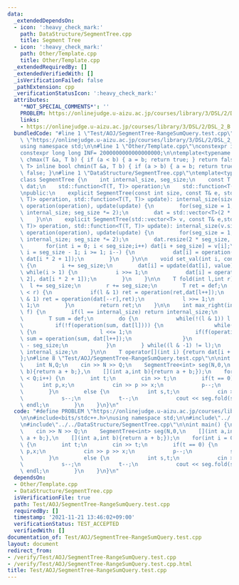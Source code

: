 ```yaml
---
data:
  _extendedDependsOn:
  - icon: ':heavy_check_mark:'
    path: DataStructure/SegmentTree.cpp
    title: Segment Tree
  - icon: ':heavy_check_mark:'
    path: Other/Template.cpp
    title: Other/Template.cpp
  _extendedRequiredBy: []
  _extendedVerifiedWith: []
  _isVerificationFailed: false
  _pathExtension: cpp
  _verificationStatusIcon: ':heavy_check_mark:'
  attributes:
    '*NOT_SPECIAL_COMMENTS*': ''
    PROBLEM: https://onlinejudge.u-aizu.ac.jp/courses/library/3/DSL/2/DSL_2_B
    links:
    - https://onlinejudge.u-aizu.ac.jp/courses/library/3/DSL/2/DSL_2_B
  bundledCode: "#line 1 \"Test/AOJ/SegmentTree-RangeSumQuery.test.cpp\"\n#define PROBLEM\
    \ \"https://onlinejudge.u-aizu.ac.jp/courses/library/3/DSL/2/DSL_2_B\"\n\n#include<bits/stdc++.h>\n\
    using namespace std;\n\n#line 1 \"Other/Template.cpp\"\nconstexpr int Inf = 2000000030;\n\
    constexpr long long INF= 2000000000000000000;\n\ntemplate<typename T> inline bool\
    \ chmax(T &a, T b) { if (a < b) { a = b; return true; } return false; }\ntemplate<typename\
    \ T> inline bool chmin(T &a, T b) { if (a > b) { a = b; return true; } return\
    \ false; }\n#line 1 \"DataStructure/SegmentTree.cpp\"\ntemplate<typename T>\n\
    class SegmentTree {\n    int internal_size, seg_size;\n    const T def;\n    std::vector<T>\
    \ dat;\n    std::function<T(T, T)> operation;\n    std::function<T(T, T)> update;\n\
    \npublic:\n    explicit SegmentTree(const int size, const T& e, std::function<T(T,\
    \ T)> operation, std::function<T(T, T)> update): internal_size(size), def(e),\
    \ operation(operation), update(update) {\n        for(seg_size = 1; seg_size <\
    \ internal_size; seg_size *= 2);\n        dat = std::vector<T>(2 * seg_size, def);\n\
    \    }\n\n    explicit SegmentTree(std::vector<T> v, const T& e,std::function<T(T,\
    \ T)> operation, std::function<T(T, T)> update): internal_size(v.size()), def(e),\
    \ operation(operation), update(update) {\n        for(seg_size = 1; seg_size <\
    \ internal_size; seg_size *= 2);\n        dat.resize(2 * seg_size, def);\n\n \
    \       for(int i = 0; i < seg_size;i++) dat[i + seg_size] = v[i];\n        for(int\
    \ i = seg_size - 1; i >= 1; i--) {\n            dat[i] = operation(dat[i * 2],\
    \ dat[i * 2 + 1]);\n        }\n    }\n\n    void set_val(int i, const T& value)\
    \ {\n        i += seg_size;\n        dat[i] = update(dat[i], value);\n       \
    \ while(i > 1) {\n            i >>= 1;\n            dat[i] = operation(dat[i *\
    \ 2], dat[i * 2 + 1]);\n        }\n    }\n\n    T fold(int l,int r) {\n      \
    \  l += seg_size;\n        r += seg_size;\n        T ret = def;\n        while(l\
    \ < r) {\n            if(l & 1) ret = operation(ret,dat[l++]);\n            if(r\
    \ & 1) ret = operation(dat[--r],ret);\n            l >>= 1;\n            r >>=\
    \ 1;\n        }\n        return ret;\n    }\n\n    int max_right(int l, std::function<bool(T)>\
    \ f) {\n        if(l == internal_size) return internal_size;\n        l += seg_size;\n\
    \        T sum = def;\n        do {\n            while(!(l & 1)) l >>= 1;\n  \
    \          if(!f(operation(sum, dat[l]))) {\n                while(l < seg_size)\
    \ {\n                    l <<= 1;\n                    if(f(operation(sum, dat[l])))\
    \ sum = operation(sum, dat[l++]);\n                }\n                return l\
    \ - seg_size;\n            }\n        } while((l & -1) != l);\n        return\
    \ internal_size;\n    }\n\n    T operator[](int i) {return dat[i + seg_size];}\n\
    };\n#line 8 \"Test/AOJ/SegmentTree-RangeSumQuery.test.cpp\"\n\nint main() {\n\
    \    int N,Q;\n    cin >> N >> Q;\n    SegmentTree<int> seg(N,0,\n    [](int a,int\
    \ b){return a + b;},\n    [](int a,int b){return a + b;});\n    for(int i = 0;i\
    \ < Q;i++) {\n        int t;\n        cin >> t;\n        if(t == 0) {\n      \
    \      int p,x;\n            cin >> p >> x;\n            p--;\n            seg.set_val(p,x);\n\
    \        }\n        else {\n            int s,t;\n            cin >> s >> t;\n\
    \            s--;\n            t--;\n            cout << seg.fold(s,t + 1) <<\
    \ endl;\n        }\n    }\n}\n"
  code: "#define PROBLEM \"https://onlinejudge.u-aizu.ac.jp/courses/library/3/DSL/2/DSL_2_B\"\
    \n\n#include<bits/stdc++.h>\nusing namespace std;\n\n#include\"../../Other/Template.cpp\"\
    \n#include\"../../DataStructure/SegmentTree.cpp\"\n\nint main() {\n    int N,Q;\n\
    \    cin >> N >> Q;\n    SegmentTree<int> seg(N,0,\n    [](int a,int b){return\
    \ a + b;},\n    [](int a,int b){return a + b;});\n    for(int i = 0;i < Q;i++)\
    \ {\n        int t;\n        cin >> t;\n        if(t == 0) {\n            int\
    \ p,x;\n            cin >> p >> x;\n            p--;\n            seg.set_val(p,x);\n\
    \        }\n        else {\n            int s,t;\n            cin >> s >> t;\n\
    \            s--;\n            t--;\n            cout << seg.fold(s,t + 1) <<\
    \ endl;\n        }\n    }\n}\n"
  dependsOn:
  - Other/Template.cpp
  - DataStructure/SegmentTree.cpp
  isVerificationFile: true
  path: Test/AOJ/SegmentTree-RangeSumQuery.test.cpp
  requiredBy: []
  timestamp: '2021-11-21 13:46:02+09:00'
  verificationStatus: TEST_ACCEPTED
  verifiedWith: []
documentation_of: Test/AOJ/SegmentTree-RangeSumQuery.test.cpp
layout: document
redirect_from:
- /verify/Test/AOJ/SegmentTree-RangeSumQuery.test.cpp
- /verify/Test/AOJ/SegmentTree-RangeSumQuery.test.cpp.html
title: Test/AOJ/SegmentTree-RangeSumQuery.test.cpp
---
```

